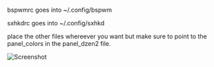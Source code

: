 bspwmrc goes into ~/.config/bspwm

sxhkdrc goes into ~/.config/sxhkd

place the other files whereever you want but make sure to point to the panel_colors in the panel_dzen2 file.

![Screenshot](http://goput.it/mbq1.png)

